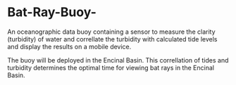 # Bat-Ray-Buoy-
An oceanographic data buoy containing a sensor to measure the clarity (turbidity) of water and correllate the turbidity with calculated tide levels and display the results on a mobile device.  


The buoy will be deployed in the Encinal Basin. This correllation of tides and turbidity determines the optimal time for viewing bat rays in the Encinal Basin. 
